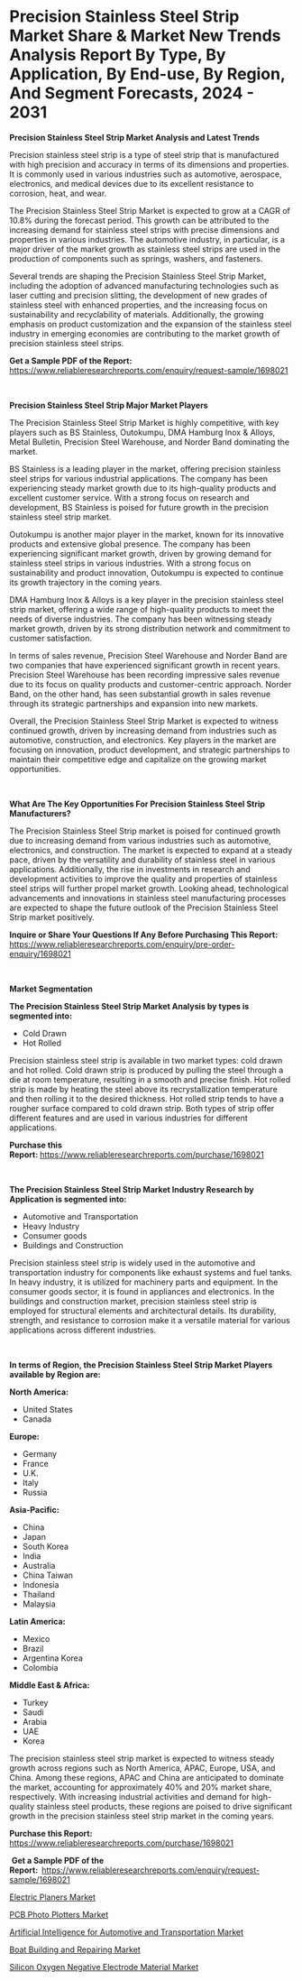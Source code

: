 <p><h1>Precision Stainless Steel Strip Market Share & Market New Trends Analysis Report By Type, By Application, By End-use, By Region, And Segment Forecasts, 2024 - 2031</h1></p><p><strong>Precision Stainless Steel Strip Market Analysis and Latest Trends</strong></p>
<p><p>Precision stainless steel strip is a type of steel strip that is manufactured with high precision and accuracy in terms of its dimensions and properties. It is commonly used in various industries such as automotive, aerospace, electronics, and medical devices due to its excellent resistance to corrosion, heat, and wear.</p><p>The Precision Stainless Steel Strip Market is expected to grow at a CAGR of 10.8% during the forecast period. This growth can be attributed to the increasing demand for stainless steel strips with precise dimensions and properties in various industries. The automotive industry, in particular, is a major driver of the market growth as stainless steel strips are used in the production of components such as springs, washers, and fasteners.</p><p>Several trends are shaping the Precision Stainless Steel Strip Market, including the adoption of advanced manufacturing technologies such as laser cutting and precision slitting, the development of new grades of stainless steel with enhanced properties, and the increasing focus on sustainability and recyclability of materials. Additionally, the growing emphasis on product customization and the expansion of the stainless steel industry in emerging economies are contributing to the market growth of precision stainless steel strips.</p></p>
<p><strong>Get a Sample PDF of the Report:&nbsp;</strong> <a href="https://www.reliableresearchreports.com/enquiry/request-sample/1698021">https://www.reliableresearchreports.com/enquiry/request-sample/1698021</a></p>
<p>&nbsp;</p>
<p><strong>Precision Stainless Steel Strip Major Market Players</strong></p>
<p><p>The Precision Stainless Steel Strip Market is highly competitive, with key players such as BS Stainless, Outokumpu, DMA Hamburg Inox & Alloys, Metal Bulletin, Precision Steel Warehouse, and Norder Band dominating the market.</p><p>BS Stainless is a leading player in the market, offering precision stainless steel strips for various industrial applications. The company has been experiencing steady market growth due to its high-quality products and excellent customer service. With a strong focus on research and development, BS Stainless is poised for future growth in the precision stainless steel strip market.</p><p>Outokumpu is another major player in the market, known for its innovative products and extensive global presence. The company has been experiencing significant market growth, driven by growing demand for stainless steel strips in various industries. With a strong focus on sustainability and product innovation, Outokumpu is expected to continue its growth trajectory in the coming years.</p><p>DMA Hamburg Inox & Alloys is a key player in the precision stainless steel strip market, offering a wide range of high-quality products to meet the needs of diverse industries. The company has been witnessing steady market growth, driven by its strong distribution network and commitment to customer satisfaction.</p><p>In terms of sales revenue, Precision Steel Warehouse and Norder Band are two companies that have experienced significant growth in recent years. Precision Steel Warehouse has been recording impressive sales revenue due to its focus on quality products and customer-centric approach. Norder Band, on the other hand, has seen substantial growth in sales revenue through its strategic partnerships and expansion into new markets.</p><p>Overall, the Precision Stainless Steel Strip Market is expected to witness continued growth, driven by increasing demand from industries such as automotive, construction, and electronics. Key players in the market are focusing on innovation, product development, and strategic partnerships to maintain their competitive edge and capitalize on the growing market opportunities.</p></p>
<p>&nbsp;</p>
<p><strong>What Are The Key Opportunities For Precision Stainless Steel Strip Manufacturers?</strong></p>
<p><p>The Precision Stainless Steel Strip market is poised for continued growth due to increasing demand from various industries such as automotive, electronics, and construction. The market is expected to expand at a steady pace, driven by the versatility and durability of stainless steel in various applications. Additionally, the rise in investments in research and development activities to improve the quality and properties of stainless steel strips will further propel market growth. Looking ahead, technological advancements and innovations in stainless steel manufacturing processes are expected to shape the future outlook of the Precision Stainless Steel Strip market positively.</p></p>
<p><strong>Inquire or Share Your Questions If Any Before Purchasing This Report:</strong> <a href="https://www.reliableresearchreports.com/enquiry/pre-order-enquiry/1698021">https://www.reliableresearchreports.com/enquiry/pre-order-enquiry/1698021</a></p>
<p>&nbsp;</p>
<p><strong>Market Segmentation</strong></p>
<p><strong>The Precision Stainless Steel Strip Market Analysis by types is segmented into:</strong></p>
<p><ul><li>Cold Drawn</li><li>Hot Rolled</li></ul></p>
<p><p>Precision stainless steel strip is available in two market types: cold drawn and hot rolled. Cold drawn strip is produced by pulling the steel through a die at room temperature, resulting in a smooth and precise finish. Hot rolled strip is made by heating the steel above its recrystallization temperature and then rolling it to the desired thickness. Hot rolled strip tends to have a rougher surface compared to cold drawn strip. Both types of strip offer different features and are used in various industries for different applications.</p></p>
<p><strong>Purchase this Report:&nbsp;</strong><a href="https://www.reliableresearchreports.com/purchase/1698021">https://www.reliableresearchreports.com/purchase/1698021</a></p>
<p>&nbsp;</p>
<p><strong>The Precision Stainless Steel Strip Market Industry Research by Application is segmented into:</strong></p>
<p><ul><li>Automotive and Transportation</li><li>Heavy Industry</li><li>Consumer goods</li><li>Buildings and Construction</li></ul></p>
<p><p>Precision stainless steel strip is widely used in the automotive and transportation industry for components like exhaust systems and fuel tanks. In heavy industry, it is utilized for machinery parts and equipment. In the consumer goods sector, it is found in appliances and electronics. In the buildings and construction market, precision stainless steel strip is employed for structural elements and architectural details. Its durability, strength, and resistance to corrosion make it a versatile material for various applications across different industries.</p></p>
<p>&nbsp;</p>
<p><strong>In terms of Region, the Precision Stainless Steel Strip Market Players available by Region are:</strong></p>
<p>
    <p> <strong> North America: </strong>
        <ul>
            <li>United States</li>
            <li>Canada</li>
        </ul>
        </p> 
    <p> <strong> Europe: </strong>
        <ul>
            <li>Germany</li>
            <li>France</li>
            <li>U.K.</li>
            <li>Italy</li>
            <li>Russia</li>
        </ul>
        </p> 
    <p> <strong> Asia-Pacific: </strong>
        <ul>
            <li>China</li>
            <li>Japan</li>
            <li>South Korea</li>
            <li>India</li>
            <li>Australia</li>
            <li>China Taiwan</li>
            <li>Indonesia</li>
            <li>Thailand</li>
            <li>Malaysia</li>
        </ul>
        </p> 
    <p> <strong> Latin America: </strong>
        <ul>
            <li>Mexico</li>
            <li>Brazil</li>
            <li>Argentina Korea</li>
            <li>Colombia</li>
        </ul>
        </p> 
    <p> <strong> Middle East & Africa: </strong>
        <ul>
            <li>Turkey</li>
            <li>Saudi</li>
            <li>Arabia</li>
            <li>UAE</li>
            <li>Korea</li>
        </ul>
    </p>
    </p>
<p><p>The precision stainless steel strip market is expected to witness steady growth across regions such as North America, APAC, Europe, USA, and China. Among these regions, APAC and China are anticipated to dominate the market, accounting for approximately 40% and 20% market share, respectively. With increasing industrial activities and demand for high-quality stainless steel products, these regions are poised to drive significant growth in the precision stainless steel strip market in the coming years.</p></p>
<p><strong>Purchase this Report: </strong><a href="https://www.reliableresearchreports.com/purchase/1698021">https://www.reliableresearchreports.com/purchase/1698021</a></p>
<p>&nbsp;<strong>Get a Sample PDF of the Report:&nbsp;&nbsp;</strong><a href="https://www.reliableresearchreports.com/enquiry/request-sample/1698021">https://www.reliableresearchreports.com/enquiry/request-sample/1698021</a></p>
<p><strong></strong></p>
<p><p><a href="https://github.com/rahu1506/Market-Research-Report-List-3/blob/main/electric-planers-market.md">Electric Planers Market</a></p><p><a href="https://issuu.com/reportprime-2/docs/pcb-photo-plotters-market-size-2030.pptx">PCB Photo Plotters Market</a></p><p><a href="https://medium.com/@jamesvasquez75/artificial-intelligence-for-automotive-and-transportation-market-size-and-market-trends-complete-90d40bb0dd99">Artificial Intelligence for Automotive and Transportation Market</a></p><p><a href="https://github.com/FassouRP/Market-Research-Report-List-3/blob/main/boat-building-and-repairing-market.md">Boat Building and Repairing Market</a></p><p><a href="https://issuu.com/reportprime-2/docs/silicon-oxygen-negative-electrode-material-market-">Silicon Oxygen Negative Electrode Material Market</a></p></p>